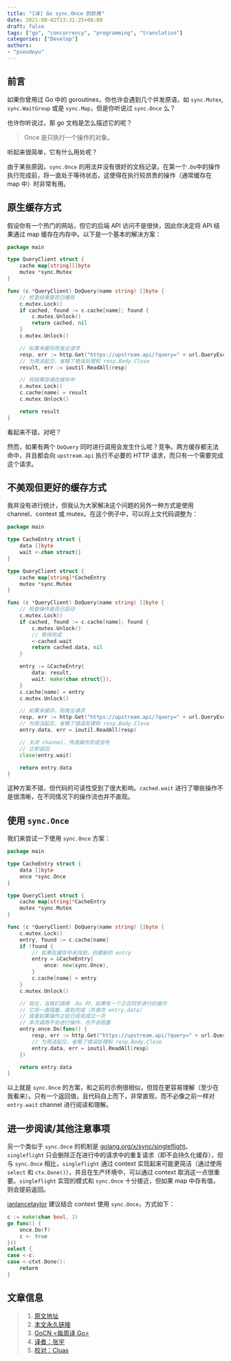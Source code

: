 ```yaml
---
title: "[译] Go sync.Once 的妙用"
date: 2021-09-02T13:31:25+08:00
draft: false
tags: ["go", "concurrency", "programming", "translation"]
categories: ["Develop"]
authors:
- "pseudoyu"
---
```


## 前言

如果你曾用过 Go 中的 goroutines，你也许会遇到几个并发原语，如 `sync.Mutex`, `sync.WaitGroup` 或是 `sync.Map`，但是你听说过 `sync.Once` 么？

也许你听说过，那 go 文档是怎么描述它的呢？

> Once 是只执行一个操作的对象。

听起来很简单，它有什么用处呢？

由于某些原因，`sync.Once` 的用法并没有很好的文档记录。在第一个`.Do`中的操作执行完成前，将一直处于等待状态，这使得在执行较昂贵的操作（通常缓存在 map 中）时非常有用。

## 原生缓存方式

假设你有一个热门的网站，但它的后端 API 访问不是很快，因此你决定将 API 结果通过 map 缓存在内存中。以下是一个基本的解决方案：

```go
package main

type QueryClient struct {
    cache map[string][]byte
    mutex *sync.Mutex
}

func (c *QueryClient) DoQuery(name string) []byte {
    // 检查结果是否已缓存
    c.mutex.Lock()
    if cached, found := c.cache[name]; found {
        c.mutex.Unlock()
        return cached, nil
    }
    c.mutex.Unlock()

    // 如果未缓存则发出请求
    resp, err := http.Get("https://upstream.api/?query=" + url.QueryEscape(name))
    // 为简洁起见，省略了错误处理和 resp.Body.Close
    result, err := ioutil.ReadAll(resp)

    // 将结果存储在缓存中
    c.mutex.Lock()
    c.cache[name] = result
    c.mutex.Unlock()

    return result
}
```

看起来不错，对吧？

然而，如果有两个 `DoQuery` 同时进行调用会发生什么呢？竞争。两方缓存都无法命中，并且都会向 `upstream.api` 执行不必要的 HTTP 请求，而只有一个需要完成这个请求。

## 不美观但更好的缓存方式

我并没有进行统计，但我认为大家解决这个问题的另外一种方式是使用 channel、context 或 mutex。在这个例子中，可以将上文代码调整为：

```go
package main

type CacheEntry struct {
    data []byte
    wait <-chan struct{}
}

type QueryClient struct {
    cache map[string]*CacheEntry
    mutex *sync.Mutex
}

func (c *QueryClient) DoQuery(name string) []byte {
    // 检查操作是否已启动
    c.mutex.Lock()
    if cached, found := c.cache[name]; found {
        c.mutex.Unlock()
        // 等待完成
        <-cached.wait
        return cached.data, nil
    }

    entry := &CacheEntry{
        data: result,
        wait: make(chan struct{}),
    }
    c.cache[name] = entry
    c.mutex.Unlock()

    // 如果未缓存，则发出请求
    resp, err := http.Get("https://upstream.api/?query=" + url.QueryEscape(name))
    // 为简洁起见，省略了错误处理和 resp.Body.Close
    entry.data, err = ioutil.ReadAll(resp)

    // 关闭 channel，传递操作完成信号
    // 立即返回
    close(entry.wait)

    return entry.data
}
```

这种方案不错，但代码的可读性受到了很大影响。`cached.wait` 进行了哪些操作不是很清晰，在不同情况下的操作流也并不直观。

## 使用 `sync.Once`

我们来尝试一下使用 `sync.Once` 方案：

```go
package main

type CacheEntry struct {
    data []byte
    once *sync.Once
}

type QueryClient struct {
    cache map[string]*CacheEntry
    mutex *sync.Mutex
}

func (c *QueryClient) DoQuery(name string) []byte {
    c.mutex.Lock()
    entry, found := c.cache[name]
    if !found {
        // 如果在缓存中未找到，创建新的 entry
        entry = &CacheEntry{
            once: new(sync.Once),
        }
        c.cache[name] = entry
    }
    c.mutex.Unlock()

    // 现在，当我们调用 .Do 时，如果有一个正在同步进行的操作
    // 它将一直阻塞，直到完成（并填充 entry.data）
    // 或者如果操作之前已经完成过一次
    // 本次调用不会进行操作，也不会阻塞
    entry.once.Do(func() {
        resp, err := http.Get("https://upstream.api/?query=" + url.QueryEscape(name))
        // 为简洁起见，省略了错误处理和 resp.Body.Close
        entry.data, err = ioutil.ReadAll(resp)
    })

    return entry.data
}
```

以上就是 `sync.Once` 的方案，和之前的示例很相似，但现在更容易理解（至少在我看来）。只有一个返回值，且代码自上而下，非常直观，而不必像之前一样对 `entry.wait` channel 进行阅读和理解。

## 进一步阅读/其他注意事项

另一个类似于 `sync.Once` 的机制是 [golang.org/x/sync/singleflight](https://pkg.go.dev/golang.org/x/sync/singleflight)。`singleflight` 只会删除正在进行中的请求中的重复请求（即不会持久化缓存），但与 `sync.Once` 相比，`singleflight` 通过 context 实现起来可能更简洁（通过使用 `select` 和 `ctx.Done()`），并且在生产环境中，可以通过 context 取消这一点很重要。`singleflight` 实现的模式和 `sync.Once` 十分接近，但如果 map 中存有值，则会提前返回。

[ianlancetaylor](https://github.com/golang/go/issues/25312#issuecomment-387800105) 建议结合 context 使用 `sync.Once`，方式如下：

```go
c := make(chan bool, 1)
go func() {
    once.Do(f)
    c <- true
}()
select {
case <-c:
case <-ctxt.Done():
    return
}
```

## 文章信息

> 1. [原文地址](https://blog.chuie.io/posts/synconce/)
> 2. [本文永久链接](https://github.com/gocn/translator/blob/master/2021/w34_the_underutilized_usefulness_of_sync_Once.md)
> 3. [GoCN <每周译 Go>](https://github.com/gocn/translator)
> 4. [译者：张宇](https://github.com/pseudoyu)
> 5. [校对：Cluas](https://github.com/Cluas)
